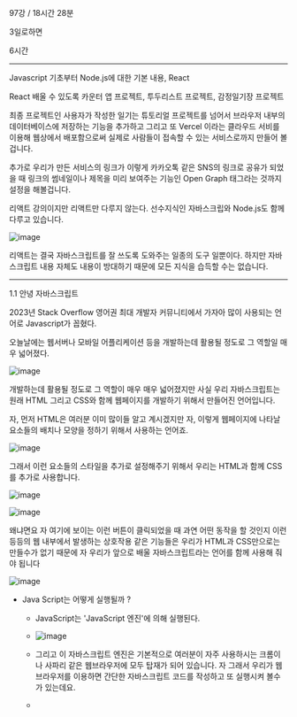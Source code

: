 97강 / 18시간 28분

3일로하면

6시간

-------------------------------------------------------------------------------------------------------------------------------

Javascript 기초부터 Node.js에 대한 기본 내용, React

React 배울 수 있도록 카운터 앱 프로젝트, 투두리스트 프로젝트, 감정일기장 프로젝트

최종 프로젝트인 사용자가 작성한 일기는 튜토리얼 프로젝트를 넘어서 브라우저 내부의 데이터베이스에 저장하는 기능을 추가하고 그리고 또 Vercel 이라는 클라우드 서비를 이용해 웹상에서 배포함으로써 실제로 사람들이 접속할 수 있는 서비스로까지 만들어 볼겁니다.

추가로 우리가 만든 서비스의 링크가 이렇게 카카오톡 같은 SNS의 링크로 공유가 되었을 때 링크의 썸네일이나 제목을 미리 보여주는 기능인 Open Graph 태그라는 것까지 설정을 해볼겁니다.

리액트 강의이지만 리액트만 다루지 않는다. 선수지식인 자바스크립와 Node.js도 함께 다루고 있습니다.

![image](https://github.com/user-attachments/assets/ced447dd-d027-4f44-a281-54df801c0683)

리액트는 결국 자바스크립트를 잘 쓰도록 도와주는 일종의 도구 일뿐이다. 하지만 자바스크립트 내용 자체도 내용이 방대하기 때문에 모든 지식을 습득할 수는 없습니다. 

-------------------------------------------------------------------------------------------------------------------------------

1.1  안녕 자바스크립트

2023년 Stack Overflow 영어권 최대 개발자 커뮤니티에서 가자아 많이 사용되는 언어로 Javascript가 꼽혔다. 

오늘날에는 웹서버나 모바일 어플리케이션 등을 개발하는데 활용될 정도로 그 역할일 매우 넓어졌다.

![image](https://github.com/user-attachments/assets/a7095a7d-9704-4fd4-977c-2f3ef4747e23)

개발하는데 활용될 정도로 그 역할이 매우 매우 넓어졌지만 사실 우리 자바스크립트는 원래 HTML 그리고 CSS와 함께 웹페이지를 개발하기 위해서 만들어진 언어입니다.

자, 먼저 HTML은 여러분 이미 많이들 알고 계시겠지만 자, 이렇게 웹페이지에 나타날 요소들의 배치나 모양을 정하기 위해서 사용하는 언어죠.

![image](https://github.com/user-attachments/assets/42c5994d-3d4a-4404-ac23-ecd7b38c53c3)

그래서 이런 요소들의 스타일을 추가로 설정해주기 위해서 우리는 HTML과 함께 CSS를 추가로 사용합니다.

![image](https://github.com/user-attachments/assets/a0f6d030-9117-4f82-a06d-a8d6313506ce)

![image](https://github.com/user-attachments/assets/ef00f283-6c7d-4f7c-bced-c5579c9b6ef7)

왜냐면요 자 여기에 보이는 이런 버튼이 클릭되었을 때 과연 어떤 동작을 할 것인지 이런 등등의 웹 내부에서 발생하는 상호작용 같은 기능들은 우리가 HTML과 CSS만으로는 만들수가 없기 때문에 자 우리가 앞으로 배울 자바스크립트라는 언어를 함께 사용해 줘야 됩니다

![image](https://github.com/user-attachments/assets/7bf8fdb1-3ca8-4a8a-9717-78124fd8a223)

* Java Script는 어떻게 실행될까 ?

  * JavaScript는 'JavaScript 엔진'에 의해 실행된다.
 
  * ![image](https://github.com/user-attachments/assets/80b7b506-7c3f-4698-8e72-974b92012ee5)
 
  * 그리고 이 자바스크립트 엔진은 기본적으로 여러분이 자주 사용하시는 크롬이나 사파리 같은 웹브라우저에 모두 탑재가 되어 있습니다. 자 그래서 우리가 웹브라우저를 이용하면 간단한 자바스크립트 코드를 작성하고 또 실행시켜 볼수가 있는데요.
 
  * 
